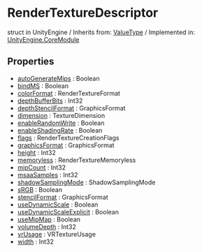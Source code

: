 # RenderTextureDescriptor
struct in UnityEngine
 / Inherits from: <a href="https://docs.unity3d.com/6000.1/Documentation/ScriptReference/ValueType.html">ValueType</a> / Implemented in: <a href="https://docs.unity3d.com/6000.1/Documentation/ScriptReference/UnityEngine.CoreModule.html">UnityEngine.CoreModule</a>

## Properties
- <a href="https://docs.unity3d.com/6000.1/Documentation/ScriptReference/RenderTextureDescriptor-autoGenerateMips.html">autoGenerateMips</a> : Boolean
- <a href="https://docs.unity3d.com/6000.1/Documentation/ScriptReference/RenderTextureDescriptor-bindMS.html">bindMS</a> : Boolean
- <a href="https://docs.unity3d.com/6000.1/Documentation/ScriptReference/RenderTextureDescriptor-colorFormat.html">colorFormat</a> : RenderTextureFormat
- <a href="https://docs.unity3d.com/6000.1/Documentation/ScriptReference/RenderTextureDescriptor-depthBufferBits.html">depthBufferBits</a> : Int32
- <a href="https://docs.unity3d.com/6000.1/Documentation/ScriptReference/RenderTextureDescriptor-depthStencilFormat.html">depthStencilFormat</a> : GraphicsFormat
- <a href="https://docs.unity3d.com/6000.1/Documentation/ScriptReference/RenderTextureDescriptor-dimension.html">dimension</a> : TextureDimension
- <a href="https://docs.unity3d.com/6000.1/Documentation/ScriptReference/RenderTextureDescriptor-enableRandomWrite.html">enableRandomWrite</a> : Boolean
- <a href="https://docs.unity3d.com/6000.1/Documentation/ScriptReference/RenderTextureDescriptor-enableShadingRate.html">enableShadingRate</a> : Boolean
- <a href="https://docs.unity3d.com/6000.1/Documentation/ScriptReference/RenderTextureDescriptor-flags.html">flags</a> : RenderTextureCreationFlags
- <a href="https://docs.unity3d.com/6000.1/Documentation/ScriptReference/RenderTextureDescriptor-graphicsFormat.html">graphicsFormat</a> : GraphicsFormat
- <a href="https://docs.unity3d.com/6000.1/Documentation/ScriptReference/RenderTextureDescriptor-height.html">height</a> : Int32
- <a href="https://docs.unity3d.com/6000.1/Documentation/ScriptReference/RenderTextureDescriptor-memoryless.html">memoryless</a> : RenderTextureMemoryless
- <a href="https://docs.unity3d.com/6000.1/Documentation/ScriptReference/RenderTextureDescriptor-mipCount.html">mipCount</a> : Int32
- <a href="https://docs.unity3d.com/6000.1/Documentation/ScriptReference/RenderTextureDescriptor-msaaSamples.html">msaaSamples</a> : Int32
- <a href="https://docs.unity3d.com/6000.1/Documentation/ScriptReference/RenderTextureDescriptor-shadowSamplingMode.html">shadowSamplingMode</a> : ShadowSamplingMode
- <a href="https://docs.unity3d.com/6000.1/Documentation/ScriptReference/RenderTextureDescriptor-sRGB.html">sRGB</a> : Boolean
- <a href="https://docs.unity3d.com/6000.1/Documentation/ScriptReference/RenderTextureDescriptor-stencilFormat.html">stencilFormat</a> : GraphicsFormat
- <a href="https://docs.unity3d.com/6000.1/Documentation/ScriptReference/RenderTextureDescriptor-useDynamicScale.html">useDynamicScale</a> : Boolean
- <a href="https://docs.unity3d.com/6000.1/Documentation/ScriptReference/RenderTextureDescriptor-useDynamicScaleExplicit.html">useDynamicScaleExplicit</a> : Boolean
- <a href="https://docs.unity3d.com/6000.1/Documentation/ScriptReference/RenderTextureDescriptor-useMipMap.html">useMipMap</a> : Boolean
- <a href="https://docs.unity3d.com/6000.1/Documentation/ScriptReference/RenderTextureDescriptor-volumeDepth.html">volumeDepth</a> : Int32
- <a href="https://docs.unity3d.com/6000.1/Documentation/ScriptReference/RenderTextureDescriptor-vrUsage.html">vrUsage</a> : VRTextureUsage
- <a href="https://docs.unity3d.com/6000.1/Documentation/ScriptReference/RenderTextureDescriptor-width.html">width</a> : Int32
